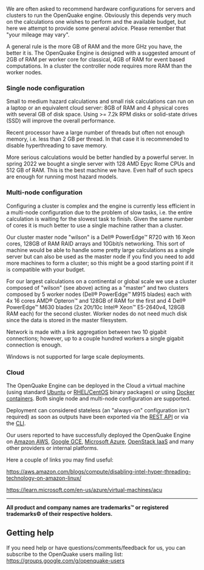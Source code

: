 We are often asked to recommend hardware configurations for servers and clusters to run the OpenQuake engine.  Obviously this depends very much on the calculations one wishes to perform and the available budget, but here we attempt to provide some general advice. Please remember that "your mileage may vary".

A general rule is the more GB of RAM and the more GHz you have, the better it is. The OpenQuake Engine is designed with a suggested amount of 2GB of RAM per worker core for classical, 4GB of RAM for event based computations. In a cluster the controller node requires more RAM than the worker nodes.

### Single node configuration

Small to medium hazard calculations and small risk calculations can run on a laptop or an equivalent cloud server: 8GB of RAM and 4  physical cores with several GB of disk space. Using >= 7.2k RPM disks or solid-state drives (SSD) will improve the overall performance.

Recent processor have a large number of threads but often not enough
memory, i.e. less than 2 GB per thread. In that case it is recommended to
disable hyperthreading to save memory.

More serious calculations would be better handled by a powerful server. In spring 2022 we bought a single server with 128 AMD Epyc Rome CPUs and 512 GB of RAM. This is the best machine we have. Even half of such specs are enough for running most hazard models.

### Multi-node configuration

Configuring a cluster is complex and the engine is currently less efficient in a multi-node configuration due to the problem of slow tasks, i.e. the entire calculation is waiting for the slowest task to
finish. Given the same number of cores it is much better to use a single machine rather than a cluster.

Our cluster master node "wilson" is a Dell® PowerEdge™ R720 with 16 Xeon cores, 128GB of RAM RAID arrays and 10Gbit/s networking. This sort of machine would be able to handle some pretty large calculations as a single server but can also be used as the master node if you find you need to add more machines to form a cluster; so this might be a good starting point if it is compatible with your budget.

For our largest calculations on a continental or global scale we use a cluster composed of "wilson" (see above) acting as a "master" and two clusters composed by 5 worker nodes (Dell® PowerEdge™ M915 blades) each with 4x 16 cores AMD® Opteron™ and 128GB of RAM for the first and 4 Dell® PowerEdge™ M630 blades (2x 20t/10c Intel® Xeon™ E5-2640v4, 128GB RAM each) for the second cluster.  Worker nodes do not need much disk since the data is stored in the master filesystem.

Network is made with a link aggregation between two 10 gigabit connections; however, up to a couple hundred workers a single gigabit connection is enough.

Windows is not supported for large scale deployments.

### Cloud

The OpenQuake Engine can be deployed in the Cloud a virtual machine (using standard [Ubuntu](installing/ubuntu.md) or [RHEL/CentOS](installing/rhel.md) binary packages) or using [Docker containers](installing/docker.md). Both single node and multi-node configuration are supported.

Deployment can considered stateless (an "always-on" configuration isn't required) as soon as outputs have been exported via the [REST API](running/server.md) or via the [CLI](running/unix.md).

Our users reported to have successfully deployed the OpenQuake Engine on [Amazon AWS](https://aws.amazon.com/), [Google GCE](https://cloud.google.com/compute/), [Microsoft Azure](https://azure.microsoft.com/), [OpenStack IaaS](https://www.openstack.org/) and many other providers or internal platforms.

Here a couple of links you may find useful:

https://aws.amazon.com/blogs/compute/disabling-intel-hyper-threading-technology-on-amazon-linux/

https://learn.microsoft.com/en-us/azure/virtual-machines/acu

***

**All product and company names are trademarks™ or registered trademarks© of their respective holders.**

## Getting help
If you need help or have questions/comments/feedback for us, you can subscribe to the OpenQuake users mailing list: https://groups.google.com/g/openquake-users
